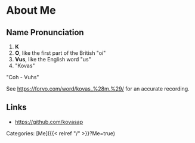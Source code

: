 # About Me

## Name Pronunciation

1. **K**
1. **O**, like the first part of the British "oi"
1. **Vus**, like the English word "us"
1. "Kovas"

"Coh - Vuhs"

See https://forvo.com/word/kovas_%28m.%29/ for an accurate recording.

## Links

 - https://github.com/kovasap

Categories: [Me]({{< relref "/" >}}?Me=true)

